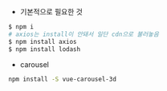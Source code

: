 * 기본적으로 필요한 것

```bash
$ npm i
# axios는 install이 안돼서 일단 cdn으로 불러놓음
$ npm install axios
$ npm install lodash
```



* carousel

```bash
npm install -S vue-carousel-3d
```


